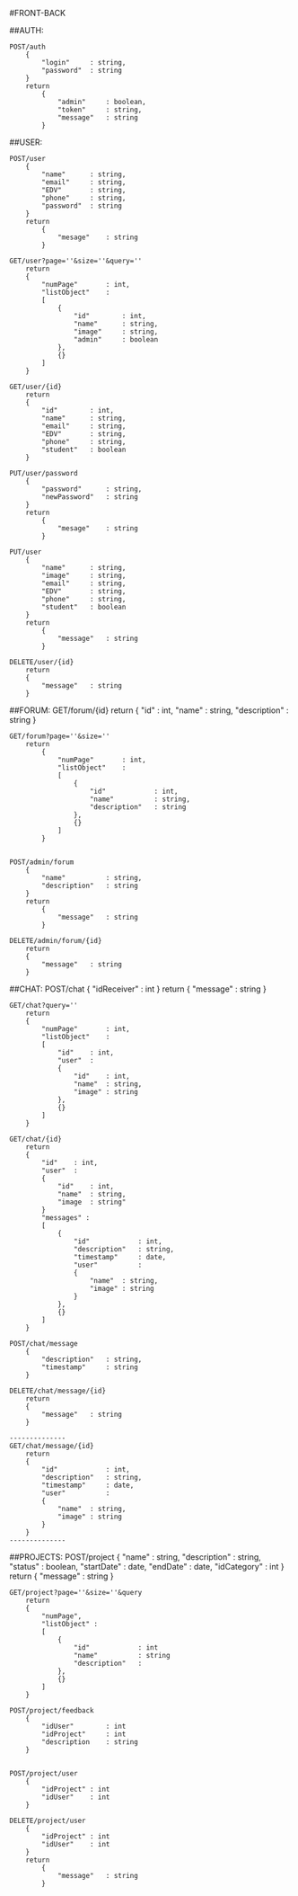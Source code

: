 #FRONT-BACK

##AUTH:

    POST/auth
        {	
            "login"		: string,
            "password"	: string
        } 
        return
            {
                "admin"		: boolean,
                "token"		: string,
                "message"	: string
            }


##USER:

    POST/user
        {
            "name"		: string,
            "email"		: string,
            "EDV"		: string,
            "phone"		: string,
            "password"	: string
        }
        return
            {
                "mesage"	: string
            }
    
    GET/user?page=''&size=''&query=''
        return
        {
            "numPage"		: int,
            "listObject"	:
            [
                {
                    "id"		: int,
                    "name"		: string,
                    "image"		: string,
                    "admin"		: boolean
                },
                {}
            ]
        }
    
    GET/user/{id}
        return
        {
            "id"		: int,
            "name"		: string,
            "email"		: string,
            "EDV"		: string,
            "phone"		: string,
            "student"	: boolean
        }
    
    PUT/user/password
        {
            "password"		: string,
            "newPassword"	: string
        }
        return
            {
                "mesage"	: string
            }
        
    PUT/user
        {
            "name"		: string,
            "image"		: string,
            "email"		: string,
            "EDV"		: string,
            "phone"		: string,
            "student"	: boolean
        }
        return
            {
                "message"	: string
            }

    DELETE/user/{id}
        return
        {
            "message"	: string
        }
			
		
##FORUM:
    GET/forum/{id}
        return
            {
                "id"			: int,
                "name"			: string,
                "description"	: string
            }

    GET/forum?page=''&size=''
        return
            {
                "numPage"		: int,
                "listObject"	:
                [
                    {
                        "id"			: int,	
                        "name"			: string,
                        "description"	: string
                    },
                    {}
                ]
            }
    

    POST/admin/forum
        {
            "name"			: string,
            "description"	: string
        }
        return
            {
                "message"	: string
            }

    DELETE/admin/forum/{id}
        return
        {
            "message"	: string
        }


##CHAT:
    POST/chat
        {
            "idReceiver"	: int
        }
        return
            {
                "message"	: string
            }

    GET/chat?query=''
        return	
        {
            "numPage"		: int,
            "listObject"	:
            [
                "id"	: int,	
                "user"	:
                {
                    "id"	: int,
                    "name"	: string,
                    "image"	: string
                },
                {}
            ]
        }

    GET/chat/{id}
        return
        {
            "id"	: int,
            "user" 	:
            {
                "id"	: int,
                "name"	: string,
                "image	: string"
            }
            "messages" :
            [
                {
                    "id"			: int,
                    "description"	: string,
                    "timestamp"		: date,
                    "user"			:
                    {
                        "name"	: string,	
                        "image"	: string
                    }
                },
                {}
            ]
        }

    POST/chat/message
        {
            "description"	: string,
            "timestamp"		: string
        }

    DELETE/chat/message/{id}
        return
        {
            "message"	: string
        }
    
    --------------
    GET/chat/message/{id}
        return
        {
            "id"			: int,
            "description"	: string,
            "timestamp"		: date,
            "user" 			:
            {
                "name"	: string,
                "image"	: string
            }
        }
    --------------

##PROJECTS:
    POST/project
        {
            "name"			: string,
            "description"	: string,
            "status"		: boolean,
            "startDate"		: date,
            "endDate"		: date,
            "idCategory"	: int
        }
        return
            {
                "message"	: string
            }

    GET/project?page=''&size=''&query
        return
        {
            "numPage",
            "listObject" :
            [
                {
                    "id"			: int
                    "name"			: string
                    "description"	: 
                },
                {}
            ]
        }
    
    POST/project/feedback
        {
            "idUser"		: int
            "idProject"		: int
            "description	: string
        }

    
    POST/project/user
        {
            "idProject"	: int
            "idUser"	: int
        }
    
    DELETE/project/user
        {
            "idProject"	: int
            "idUser"	: int
        }
        return
            {
                "message"	: string 
            }
        


		

		



		



		
			












